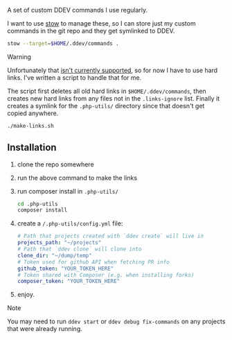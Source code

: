 A set of custom DDEV commands I use regularly.

I want to use [stow](https://www.gnu.org/software/stow/) to manage these, so I can store just my custom commands in the git repo and they get symlinked to DDEV.

```bash
stow --target=$HOME/.ddev/commands .
```

> [!WARNING]
> Unfortunately that [isn't currently supported](https://github.com/ddev/ddev/issues/5806), so for now I have to use hard links. I've written a script to handle that for me.
>
> The script first deletes all old hard links in `$HOME/.ddev/commands`, then creates new hard links from any files not in the `.links-ignore` list.
> Finally it creates a symlink for the `.php-utils/` directory since that doesn't get copied anywhere.
>
> ```bash
> ./make-links.sh
> ```

## Installation

1. clone the repo somewhere
1. run the above command to make the links
1. run composer install in `.php-utils/`

   ```bash
   cd .php-utils
   composer install
   ```

1. create a `/.php-utils/config.yml` file:

    ```yaml
    # Path that projects created with `ddev create` will live in
    projects_path: "~/projects"
    # Path that `ddev clone` will clone into
    clone_dir: "~/dump/temp"
    # Token used for github API when fetching PR info
    github_token: "YOUR_TOKEN_HERE"
    # Token shared with Composer (e.g. when installing forks)
    composer_token: "YOUR_TOKEN_HERE"
    ```

1. enjoy.

> [!NOTE]
> You may need to run `ddev start` or `ddev debug fix-commands` on any projects that were already running.
